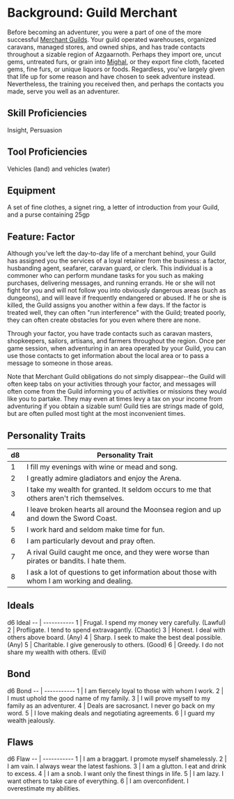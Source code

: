 # Background: Guild Merchant

Before becoming an adventurer, you were a part of one of the more successful [Merchant Guilds](/Organizations/MerchantGuilds/MerchantGuilds.md). Your guild operated warehouses, organized caravans, managed stores, and owned ships, and has trade contacts throughout a sizable region of Azgaarnoth. Perhaps they import ore, uncut gems, untreated furs, or grain into [Mighal](/Cities/Mighal.md), or they export fine cloth, faceted gems, fine furs, or unique liquors or foods. Regardless, you've largely given that life up for some reason and have chosen to seek adventure instead. Nevertheless, the training you received then, and perhaps the contacts you made, serve you well as an adventurer.

## Skill Proficiencies
Insight, Persuasion

## Tool Proficiencies
Vehicles (land) and vehicles (water)

## Equipment
A set of fine clothes, a signet ring, a letter of introduction from your Guild, and a purse containing 25gp

## Feature: Factor
Although you’ve left the day-to-day life of a merchant behind, your Guild has assigned you the services of a loyal retainer from the business: a factor, husbanding agent, seafarer, caravan guard, or clerk. This individual is a commoner who can perform mundane tasks for you such as making purchases, delivering messages, and running errands. He or she will not fight for you and will not follow you into obviously dangerous areas (such as dungeons), and will leave if frequently endangered or abused. If he or she is killed, the Guild assigns you another within a few days. If the factor is treated well, they can often "run interference" with the Guild; treated poorly, they can often create obstacles for you even where there are none.

Through your factor, you have trade contacts such as caravan masters, shopkeepers, sailors, artisans, and farmers throughout the region. Once per game session, when adventuring in an area operated by your Guild, you can use those contacts to get information about the local area or to pass a message to someone in those areas.

Note that Merchant Guild obligations do not simply disappear--the Guild will often keep tabs on your activities through your factor, and messages will often come from the Guild informing you of activities or missions they would like you to partake. They may even at times levy a tax on your income from adventuring if you obtain a sizable sum! Guild ties are strings made of gold, but are often pulled most tight at the most inconvenient times.

## Personality Traits
d8 | Personality Trait
-- | -----------
1  | I fill my evenings with wine or mead and song.
2  | I greatly admire gladiators and enjoy the Arena.
3  | I take my wealth for granted. It seldom occurs to me that others aren't rich themselves.
4  | I leave broken hearts all around the Moonsea region and up and down the Sword Coast.
5  | I work hard and seldom make time for fun.
6  | I am particularly devout and pray often.
7  | A rival Guild caught me once, and they were worse than pirates or bandits. I hate them.
8  | I ask a lot of questions to get information about those with whom I am working and dealing.

## Ideals
d6	Ideal
-- | -----------
1  | Frugal. I spend my money very carefully. (Lawful)
2  | Profligate. I tend to spend extravagantly. (Chaotic)
3  | Honest. I deal with others above board. (Any)
4  | Sharp. I seek to make the best deal possible. (Any)
5  | Charitable. I give generously to others. (Good)
6  | Greedy. I do not share my wealth with others. (Evil)

## Bond
d6	Bond
-- | -----------
1  | I am fiercely loyal to those with whom I work.
2  | I must uphold the good name of my family.
3  | I will prove myself to my family as an adventurer.
4  | Deals are sacrosanct. I never go back on my word.
5  | I love making deals and negotiating agreements.
6  | I guard my wealth jealously.

## Flaws
d6	Flaw
-- | -----------
1  | I am a braggart. I promote myself shamelessly.
2  | I am vain. I always wear the latest fashions.
3  | I am a glutton. I eat and drink to excess.
4  | I am a snob. I want only the finest things in life.
5  | I am lazy. I want others to take care of everything.
6  | I am overconfident. I overestimate my abilities.
